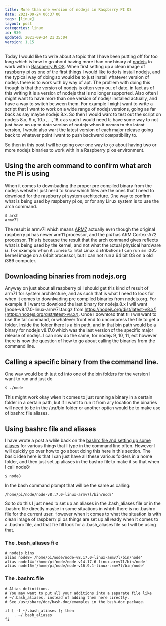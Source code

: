 ```yaml
---
title: More than one version of nodejs in Raspberry PI OS
date: 2021-09-24 06:37:00
tags: [linux]
layout: post
categories: linux
id: 930
updated: 2021-09-24 21:35:04
version: 1.15
---
```


Today I would like to write about a topic that I have been putting off for too long which is how to go about having more than one binary of [nodejs](/2017/04/05/nodejs-helloworld/) to work with in [Raspberry Pi OS](/2020/03/25/linux-raspbian-lite-getting-started/). When first setting up a clean image of raspberry pi os one of the first things I would like to do is install nodejs, and the typical way of doing so would be to just install whatever version of nodejs there is to work with by way of apt. The problem with doing this though is that the version of nodejs is often very out of date, in fact as of this writing it is a version of nodejs that is no longer supported. Also often I might want to have more than one version of nodejs installed actually, and have a way to switch between them. For example I might want to write a script that I want to work on a wide range of nodejs versions, going as far back as say maybe nodejs 8.x. So then I would want to test out the script on nodejs 8.x, 9.x, 10.x, ..., 16.x as such I would need to have some way to not just have an up to date version of nodejs when it comes to the latest version, I would also want the latest version of each major release going back to whatever point I want to push backward compatibility to.

So then in this post I will be going over one way to go about having two or more nodejs binaries to work with in a Raspberry pi os environment.

<!-- more -->


## Using the arch command to confirm what arch the PI is using

When it comes to downloading the proper pre compiled binary from the nodejs website I just need to know which files are the ones that I need to download for the raspberry pi system architecture. One way to confirm what is being used by raspberry pi os, or for any Linux system is to use the arch command.

```
$ arch
armv7l
```

The result is armv7l which means [ARM7](https://en.wikipedia.org/wiki/ARM7) actually even though the original raspberry pi has newer arm11 processor, and the pi4 has ARM Cortex-A72 processor. This is because the result that the arch command gives reflects what is being used by the kernel, and not what the actual physical hardware is. For example when it comes to Intel Linux distributions I can run an i385 kernel image on a 64bit processor, but I can not run a 64 bit OS on a old i386 computer. 

## Downloading binaries from nodejs.org

Anyway on just about all raspberry pi I should get this kind of result of arm71 for system architecture, and as such that is what I need to look for when it comes to downloading pre compiled binaries from nodejs.org. For example if I want to download the last binary for nodejs.8.x I will want [node-v8.17.0-linux-armv7l.tar.gz from https://nodejs.org/dist/latest-v8.x/](https://nodejs.org/dist/latest-v8.x/). Once I download that fil I will want to use the tar command, or whatever front end to uncompress the file to get a folder. Inside the folder there is a bin path, and in that bin path would be a binary for nodejs v8.17.0 which was the last version of the specific major release of nodejs. I can now do the same, for nodejs 9, 10, 11, ect however there is now the question of how to go about calling the binaries from the command line.

## Calling a specific binary from the command line.

One way would be th just cd into one of the bin folders for the version I want to run and just do

```
$ ./node
```

This might work okay when it comes to just running a binary in a certain folder in a certain path, but if I want to run it from any location the binaries will need to be in the /usr/bin folder or another option would be to make use of bashrc file aliases.

## Using bashrc file and aliases

I have wrote a post a while back on the [bashrc file and setting up some aliases](/2020/11/30/linux-bashrc-aliases/) for various things that I type in the command line often. However I will quickly go over how to go about doing this here in this section. The basic idea here is that I can just have all these various folders in a home folder, and then just set up aliases in the bashrc file to make it so that when I call node8:

```
$ node8
```

In the bash command prompt that will be the same as calling:

```
/home/pi/node/node-v8.17.0-linux-armv7l/bin/node'
```

So to do this I just need to set up an aliases in the .bash\_aliases file or in the .bashrc file directly maybe in some situations in which there is no .bashrc file for the current user. However when it comes to what the situation is with clean image of raspberry pi os things are set up all ready when it comes to a .bashrc file, and that file fill look for a .bash_aliases file so I will be using that.

### The .bash_aliases file

```
# nodejs bins
alias node8='/home/pi/node/node-v8.17.0-linux-armv7l/bin/node'
alias node14='/home/pi/node/node-v14.17.6-linux-armv7l/bin/node'
alias node16='/home/pi/node/node-v16.9.1-linux-armv7l/bin/node'
```

### The .bashrc file

```
# Alias definitions.
# You may want to put all your additions into a separate file like
# ~/.bash_aliases, instead of adding them here directly.
# See /usr/share/doc/bash-doc/examples in the bash-doc package.
 
if [ -f ~/.bash_aliases ]; then
    . ~/.bash_aliases
fi
```